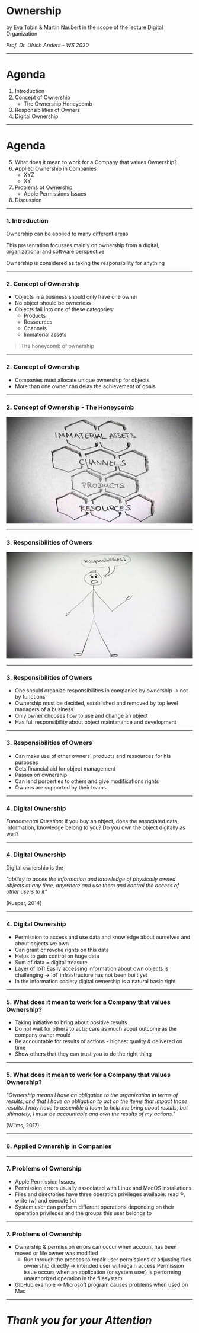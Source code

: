 # Ownership
by Eva Tobin & Martin Naubert in the scope of the lecture Digital Organization

_Prof. Dr. Ulrich Anders - WS 2020_

---

# Agenda

1. Introduction
1. Concept of Ownership 
    * The Ownership Honeycomb
1. Responsibilities of Owners
1. Digital Ownership


---

# Agenda

5. What does it mean to work for a Company that values Ownership?
5. Applied Ownership in Companies
    * XYZ
    * XY 
5. Problems of Ownership
    * Apple Permissions Issues
5. Discussion

---

### 1. Introduction

Ownership can be applied to many different areas

This presentation focusses mainly on ownership from a digital, organizational and software perspective 

Ownership is considered as taking the responsibility for anything 

---

### 2. Concept of Ownership

* Objects in a business should only have one owner
* No object should be ownerless
* Objects fall into one of these categories:
    * Products
    * Ressources
    * Channels
    * Immaterial assets
    
> The honeycomb of ownership    

---

### 2. Concept of Ownership

* Companies must allocate unique ownership for objects
* More than one owner can delay the achievement of goals

---

### 2. Concept of Ownership - The Honeycomb

![honeycomb](honeycomb.jpg)

---

### 3. Responsibilities of Owners

![ownerjack](ownerjack.jpg)

---

### 3. Responsibilities of Owners

* One should organize responsibilities in companies by ownership -> not by functions 
* Ownership must be decided, established and removed by top level managers of a business
* Only owner chooses how to use and change an object
* Has full responsibility about object maintanance and development

---

### 3. Responsibilities of Owners

* Can make use of other owners' products and ressources for his purposes 
* Gets financial aid for object management 
* Passes on ownership 
* Can lend porperties to others and give modifications rights
* Owners are supported by their teams

---

### 4. Digital Ownership

*Fundamental Question*: If you buy an object, does the associated data, information, knowledge belong to you? Do you own the object digitally as well?

---

### 4. Digital Ownership

Digital ownership is the 

_"abillity to acces the information and knowledge of physically owned objects at any time, anywhere and use them and control the access of other users to it"_ 

(Kusper, 2014)

---

### 4. Digital Ownership

* Permission to access and use data and knowledge about ourselves and about objects we own
* Can grant or revoke rights on this data
* Helps to gain control on huge data
* Sum of data = digital treasure
* Layer of IoT: Easily accessing information about own objects is challenging -> IoT infrastructure has not been built yet
* In the information society digital ownership is a natural basic right

---

### 5. What does it mean to work for a Company that values Ownership?

* Taking initiative to bring about positive results
* Do not wait for others to acts; care as much about outcome as the company owner would
* Be accountable for results of actions - highest quality & delivered on time 
* Show others that they can trust you to do the right thing

---

### 5. What does it mean to work for a Company that values Ownership?

_"Ownership means I have an obligation to the organization in terms of results, and that I have an obligation to act on the items that impact those results. I may have to assemble a team to help me bring about results, but ultimately, I must be accountable and own the results of my actions."_

(Wilms, 2017)

---

### 6. Applied Ownership in Companies

---

### 7. Problems of Ownership

   * Apple Permission Issues 
* Permission errors usually associated with Linux and MacOS installations 
* Files and directories have three operation privileges available: read ®, write (w) and execute (x)
* System user can perform different operations depending on their operation privileges and the groups this user belongs to


---

### 7. Problems of Ownership

* Ownership & permission errors can occur when account has been moved or file owner was modified 
    * Run through the process to repair user permissions or adjusting files ownership directly -> intended user will regain access 
Permission issue occurs when an application (or system user) is performing unauthorized operation in the filesystem
* GibHub example -> Microsoft program causes problems when used on Mac

---

# _Thank you for your Attention_

